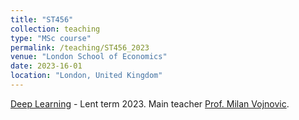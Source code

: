 ```yaml
---
title: "ST456"
collection: teaching
type: "MSc course"
permalink: /teaching/ST456_2023
venue: "London School of Economics"
date: 2023-16-01
location: "London, United Kingdom"
---
```


[Deep Learning](https://www.lse.ac.uk/resources/calendar2022-2023/courseGuides/ST/2022_ST456.htm) - Lent term 2023.
Main teacher [Prof. Milan Vojnovic](https://personal.lse.ac.uk/vojnovic/).
